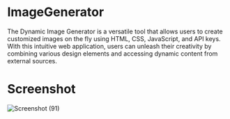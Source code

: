 # ImageGenerator
The Dynamic Image Generator is a versatile tool that allows users to create customized images on the fly using HTML, CSS, JavaScript, and API keys. With this intuitive web application, users can unleash their creativity by combining various design elements and accessing dynamic content from external sources.
# Screenshot
![Screenshot (91)](https://github.com/BishwanathKumarPanda/ImageGenerator/assets/138992024/10210b6b-f319-42db-afa4-9d3f60fe7431)

